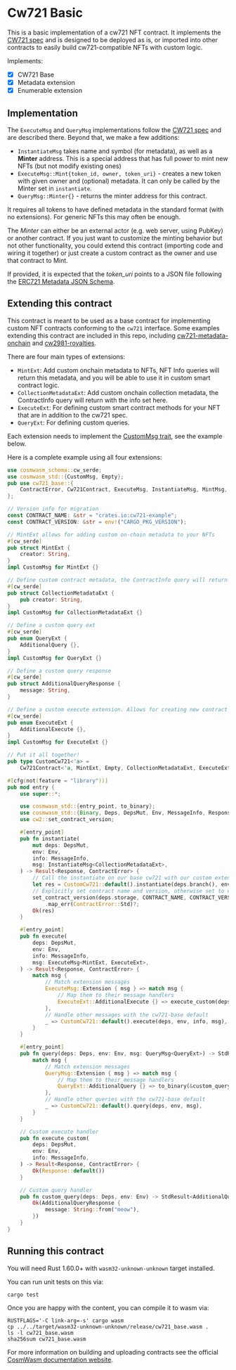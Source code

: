 # Cw721 Basic

This is a basic implementation of a cw721 NFT contract. It implements
the [CW721 spec](../../packages/cw721/README.md) and is designed to
be deployed as is, or imported into other contracts to easily build
cw721-compatible NFTs with custom logic.

Implements:

- [x] CW721 Base
- [x] Metadata extension
- [x] Enumerable extension

## Implementation

The `ExecuteMsg` and `QueryMsg` implementations follow the [CW721 spec](../../packages/cw721/README.md) and are described there.
Beyond that, we make a few additions:

* `InstantiateMsg` takes name and symbol (for metadata), as well as a **Minter** address. This is a special address that has full
power to mint new NFTs (but not modify existing ones)
* `ExecuteMsg::Mint{token_id, owner, token_uri}` - creates a new token with given owner and (optional) metadata. It can only be called by
the Minter set in `instantiate`.
* `QueryMsg::Minter{}` - returns the minter address for this contract.

It requires all tokens to have defined metadata in the standard format (with no extensions). For generic NFTs this may often be enough.

The *Minter* can either be an external actor (e.g. web server, using PubKey) or another contract. If you just want to customize
the minting behavior but not other functionality, you could extend this contract (importing code and wiring it together)
or just create a custom contract as the owner and use that contract to Mint.

If provided, it is expected that the _token_uri_ points to a JSON file following the [ERC721 Metadata JSON Schema](https://eips.ethereum.org/EIPS/eip-721).

## Extending this contract
This contract is meant to be used as a base contract for implementing custom NFT contracts conforming to the `cw721` interface. Some examples extending this contract are included in this repo, including [cw721-metadata-onchain](../cw721-metadata-onchain) and [cw2981-royalties](../cw2981-royalties).

There are four main types of extensions:
* `MintExt`: Add custom onchain metadata to NFTs, NFT Info queries will return this metadata, and you will be able to use it in custom smart contract logic.
* `CollectionMetadataExt`: Add custom onchain collection metadata, the ContractInfo query will return with the info set here.
* `ExecuteExt`: For defining custom smart contract methods for your NFT that are in addition to the cw721 spec.
* `QueryExt`: For defining custom queries.

Each extension needs to implement the [CustomMsg trait](https://docs.rs/cosmwasm-std/1.1.1/cosmwasm_std/trait.CustomMsg.html), see the example below.

Here is a complete example using all four extensions:

```rust
use cosmwasm_schema::cw_serde;
use cosmwasm_std::{CustomMsg, Empty};
pub use cw721_base::{
    ContractError, Cw721Contract, ExecuteMsg, InstantiateMsg, MintMsg, MinterResponse, QueryMsg,
};

// Version info for migration
const CONTRACT_NAME: &str = "crates.io:cw721-example";
const CONTRACT_VERSION: &str = env!("CARGO_PKG_VERSION");

// MintExt allows for adding custom on-chain metadata to your NFTs
#[cw_serde]
pub struct MintExt {
    creator: String,
}
impl CustomMsg for MintExt {}

// Define custom contract metadata, the ContractInfo query will return with the info set here
#[cw_serde]
pub struct CollectionMetadataExt {
    pub creator: String,
}
impl CustomMsg for CollectionMetadataExt {}

// Define a custom query ext
#[cw_serde]
pub enum QueryExt {
    AdditionalQuery {},
}
impl CustomMsg for QueryExt {}

// Define a custom query response
#[cw_serde]
pub struct AdditionalQueryResponse {
    message: String,
}

// Define a custom execute extension. Allows for creating new contract methods
#[cw_serde]
pub enum ExecuteExt {
    AdditionalExecute {},
}
impl CustomMsg for ExecuteExt {}

// Put it all together!
pub type CustomCw721<'a> =
    Cw721Contract<'a, MintExt, Empty, CollectionMetadataExt, ExecuteExt, QueryExt>;

#[cfg(not(feature = "library"))]
pub mod entry {
    use super::*;

    use cosmwasm_std::{entry_point, to_binary};
    use cosmwasm_std::{Binary, Deps, DepsMut, Env, MessageInfo, Response, StdResult};
    use cw2::set_contract_version;

    #[entry_point]
    pub fn instantiate(
        mut deps: DepsMut,
        env: Env,
        info: MessageInfo,
        msg: InstantiateMsg<CollectionMetadataExt>,
    ) -> Result<Response, ContractError> {
        // Call the instantiate on our base cw721 with our custom extensions
        let res = CustomCw721::default().instantiate(deps.branch(), env, info, msg)?;
        // Explicitly set contract name and version, otherwise set to cw721-base info
        set_contract_version(deps.storage, CONTRACT_NAME, CONTRACT_VERSION)
            .map_err(ContractError::Std)?;
        Ok(res)
    }

    #[entry_point]
    pub fn execute(
        deps: DepsMut,
        env: Env,
        info: MessageInfo,
        msg: ExecuteMsg<MintExt, ExecuteExt>,
    ) -> Result<Response, ContractError> {
        match msg {
            // Match extension messages
            ExecuteMsg::Extension { msg } => match msg {
                // Map them to their message handlers
                ExecuteExt::AdditionalExecute {} => execute_custom(deps, env, info),
            },
            // Handle other messages with the cw721-base default
            _ => CustomCw721::default().execute(deps, env, info, msg),
        }
    }

    #[entry_point]
    pub fn query(deps: Deps, env: Env, msg: QueryMsg<QueryExt>) -> StdResult<Binary> {
        match msg {
            // Match extension messages
            QueryMsg::Extension { msg } => match msg {
                // Map them to their message handlers
                QueryExt::AdditionalQuery {} => to_binary(&custom_query(deps, env)?),
            },
            // Handle other queries with the cw721-base default
            _ => CustomCw721::default().query(deps, env, msg),
        }
    }

    // Custom execute handler
    pub fn execute_custom(
        deps: DepsMut,
        env: Env,
        info: MessageInfo,
    ) -> Result<Response, ContractError> {
        Ok(Response::default())
    }

    // Custom query handler
    pub fn custom_query(deps: Deps, env: Env) -> StdResult<AdditionalQueryResponse> {
        Ok(AdditionalQueryResponse {
            message: String::from("meow"),
        })
    }
}

```

## Running this contract

You will need Rust 1.60.0+ with `wasm32-unknown-unknown` target installed.

You can run unit tests on this via: 

`cargo test`

Once you are happy with the content, you can compile it to wasm via:

```
RUSTFLAGS='-C link-arg=-s' cargo wasm
cp ../../target/wasm32-unknown-unknown/release/cw721_base.wasm .
ls -l cw721_base.wasm
sha256sum cw721_base.wasm
```

For more information on building and uploading contracts see the official [CosmWasm documentation website](https://docs.cosmwasm.com).
